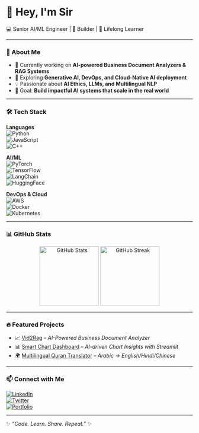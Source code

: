 # 👋 Hey, I'm Sir  

💻 Senior AI/ML Engineer | 🚀 Builder | 🌱 Lifelong Learner  

---

### 🚀 About Me
- 🔭 Currently working on **AI-powered Business Document Analyzers & RAG Systems**  
- 🌱 Exploring **Generative AI, DevOps, and Cloud-Native AI deployment**  
- 💡 Passionate about **AI Ethics, LLMs, and Multilingual NLP**  
- 🎯 Goal: **Build impactful AI systems that scale in the real world**  

---

### 🛠️ Tech Stack

**Languages**  
![Python](https://img.shields.io/badge/Python-3776AB?style=for-the-badge&logo=python&logoColor=white)  
![JavaScript](https://img.shields.io/badge/JavaScript-F7DF1E?style=for-the-badge&logo=javascript&logoColor=black)  
![C++](https://img.shields.io/badge/C++-00599C?style=for-the-badge&logo=cplusplus&logoColor=white)  

**AI/ML**  
![PyTorch](https://img.shields.io/badge/PyTorch-EE4C2C?style=for-the-badge&logo=pytorch&logoColor=white)  
![TensorFlow](https://img.shields.io/badge/TensorFlow-FF6F00?style=for-the-badge&logo=tensorflow&logoColor=white)  
![LangChain](https://img.shields.io/badge/LangChain-1E90FF?style=for-the-badge&logo=chainlink&logoColor=white)  
![HuggingFace](https://img.shields.io/badge/HuggingFace-FCC624?style=for-the-badge&logo=huggingface&logoColor=black)  

**DevOps & Cloud**  
![AWS](https://img.shields.io/badge/AWS-232F3E?style=for-the-badge&logo=amazonaws&logoColor=white)  
![Docker](https://img.shields.io/badge/Docker-2496ED?style=for-the-badge&logo=docker&logoColor=white)  
![Kubernetes](https://img.shields.io/badge/Kubernetes-326CE5?style=for-the-badge&logo=kubernetes&logoColor=white)  

---

### 📊 GitHub Stats
<p align="center">
  <img src="https://github-readme-stats.vercel.app/api?username=YOUR_GITHUB_USERNAME&show_icons=true&theme=tokyonight" alt="GitHub Stats" height="160"/>
  <img src="https://github-readme-streak-stats.herokuapp.com/?user=YOUR_GITHUB_USERNAME&theme=tokyonight" alt="GitHub Streak" height="160"/>
</p>

---

### 🔥 Featured Projects
- 📈 [Vid2Rag](https://github.com/sheikhdawood/Vid2Text-RAG) – *AI-Powered Business Document Analyzer*  
- 📊 [Smart Chart Dashboard](https://github.com/YOUR_GITHUB_USERNAME/SmartChartDashboard) – *AI-driven Chart Insights with Streamlit*  
- 🌍 [Multilingual Quran Translator](https://github.com/sheikhdawood/AI-based-translation) – *Arabic → English/Hindi/Chinese*  

---

### 📫 Connect with Me
[![LinkedIn](https://img.shields.io/badge/LinkedIn-0077B5?style=for-the-badge&logo=linkedin&logoColor=white)](https://linkedin.com/in/dawood-ayoob-sheikh)  
[![Twitter](https://img.shields.io/badge/Twitter-1DA1F2?style=for-the-badge&logo=twitter&logoColor=white)](https://twitter.com/YOUR_HANDLE)  
[![Portfolio](https://img.shields.io/badge/Portfolio-000000?style=for-the-badge&logo=vercel&logoColor=white)](https://yourwebsite.com)  

---

✨ *“Code. Learn. Share. Repeat.”* ✨
